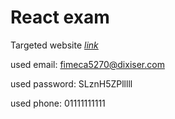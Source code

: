 # React exam

Targeted website [*link*](https://routeegy.github.io/Ecommerce/)

used email: fimeca5270@dixiser.com

used password: SLznH5ZPlllll

used phone: 01111111111